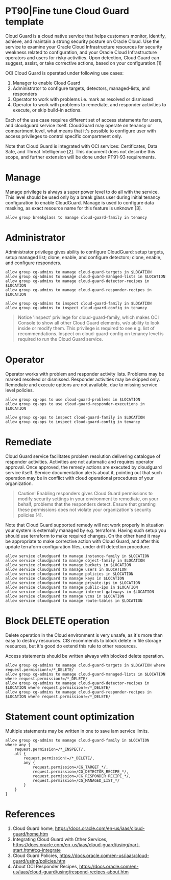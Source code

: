 PT90|Fine tune Cloud Guard template
===================================

Cloud Guard is a cloud native service that helps customers monitor, identify, achieve, and maintain a strong security posture on Oracle Cloud. Use the service to examine your Oracle Cloud Infrastructure resources for security weakness related to configuration, and your Oracle Cloud Infrastructure operators and users for risky activities. Upon detection, Cloud Guard can suggest, assist, or take corrective actions, based on your configuration.[1]

OCI Cloud Guard is operated under following use cases:
1. Manager to enable Cloud Guard
2. Administrator to configure targets, detectors, managed-lists, and responders
3. Operator to work with problems i.e. mark as resolved or dismissed
4. Operator to work with problems to remediate, and responder activities to execute, or skip build-in actions.

Each of the use case requires different set of access statements for users, and cloudguard service itself. CloudGuard may operate on tenancy or compartment level, what means that it's possible to configure user with access privileges to control specific compartment only. 

Note that Cloud Guard is integrated with OCI services: Certificates, Data Safe, and Threat Intelligence [2]. This document does not describe this scope, and further extension will be done under PT91-93 requirements.

# Manage
Manage privilege is always a super power level to do all with the service. This level should be used only by a break glass user during initial tenancy configuration to enable CloudGuard. Manage is used to configure data masking, as exact resource name for this feature is unknown [3].

```
allow group breakglass to manage cloud-guard-family in tenancy
```

# Administrator
Administrator privilege gives ability to configure CloudGuard: setup targets, setup managed list;  clone, enable, and configure detectors; clone, enable, and configure responders.

```
allow group cg-admins to manage cloud-guard-targets in $LOCATION
allow group cg-admins to manage cloud-guard-managed-lists in $LOCATION
allow group cg-admins to manage cloud-guard-detector-recipes in $LOCATION
allow group cg-admins to manage cloud-guard-responder-recipes in $LOCATION

allow group cg-admins to inspect cloud-guard-family in $LOCATION
allow group cg-admins to inspect cloud-guard-config in tenancy
```

>Notice 'inspect' privilege for cloud-guard-family, which makes OCI Console to show all other Cloud Guard elements, w/o ability to look inside or modify them. This privilege is required to see e.g. list of recommendations. Inspect on cloud-guard-config on tenancy level is required to run the Cloud Guard service.

# Operator
Operator works with problem and responder activity lists. Problems may be marked resolved or dismissed. Responder activities may be skipped only. Remediate  and execute options are not available, due to missing service level policies. 

```
allow group cg-ops to use cloud-guard-problems in $LOCATION
allow group cg-ops to use cloud-guard-responder-executions in $LOCATION

allow group cg-ops to inspect cloud-guard-family in $LOCATION
allow group cg-ops to inspect cloud-guard-config in tenancy
```

# Remediate
Cloud Guard service facilitates problem resolution delivering catalogue of responder activities. Activities are not automatic and requires operator approval. Once approved, the remedy actions are executed by cloudguard service itself. Service documentation alerts about it, pointing out that such operation may be in conflict with cloud operational procedures of your organization.

>Caution! Enabling responders gives Cloud Guard permissions to modify security settings in your environment to remediate, on your behalf, problems that the responders detect. Ensure that granting these permissions does not violate your organization's security policies [4]. 

Note that Cloud Guard supported remedy will not work properly in situation your system is externally managed by e.g. terraform. Having such setup you should use terraform to make required changes. On the other hand it may be appropriate to make corrective action with Cloud Guard, and after this update terraform configuration files, under drift detection procedure.

```
allow service cloudguard to manage instance-family in $LOCATION
allow service cloudguard to manage object-family in $LOCATION
allow service cloudguard to manage buckets in $LOCATION
allow service cloudguard to manage users in $LOCATION
allow service cloudguard to manage policies in $LOCATION
allow service cloudguard to manage keys in $LOCATION
allow service cloudguard to manage private-ips in $LOCATION
allow service cloudguard to manage public-ips in $LOCATION
allow service cloudguard to manage internet-gateways in $LOCATION
allow service cloudguard to manage vcns in $LOCATION
allow service cloudguard to manage route-tables in $LOCATION
```

# Block DELETE operation
Delete operation in the Cloud environment is very unsafe, as it's more than easy to destroy resources. CIS recommends to block delete in file storage resources, but it's good do extend this rule to other resources. 

Access statements should be written always with blocked delete operation.

```
allow group cg-admins to manage cloud-guard-targets in $LOCATION where request.permission!=/*_DELETE/
allow group cg-admins to manage cloud-guard-managed-lists in $LOCATION where request.permission!=/*_DELETE/
allow group cg-admins to manage cloud-guard-detector-recipes in $LOCATION where request.permission!=/*_DELETE/
allow group cg-admins to manage cloud-guard-responder-recipes in $LOCATION where request.permission!=/*_DELETE/
```

# Statement count optimization
Multiple statements may be written in one to save iam service limits.

```
allow group cg-admins to manage cloud-guard-family in $LOCATION
where any {
    request.permission=/*_INSPECT/,
    all {
        request.permission!=/*_DELETE/,
        any {
            request.permission=/CG_TARGET_*/,
            request.permission=/CG_DETECTOR_RECIPE_*/,
            request.permission=/CG_RESPONDER_RECIPE_*/,
            request.permission=/CG_MANAGED_LIST_*/
        }
    }
}
```

# References
1. Cloud Guard home, https://docs.oracle.com/en-us/iaas/cloud-guard/home.htm
2. Integrating Cloud Guard with Other Services, https://docs.oracle.com/en-us/iaas/cloud-guard/using/part-start.htm#cg-integrate
3. Cloud Guard Policies, https://docs.oracle.com/en-us/iaas/cloud-guard/using/policies.htm
4. About OCI Responder Recipes, https://docs.oracle.com/en-us/iaas/cloud-guard/using/respond-recipes-about.htm
